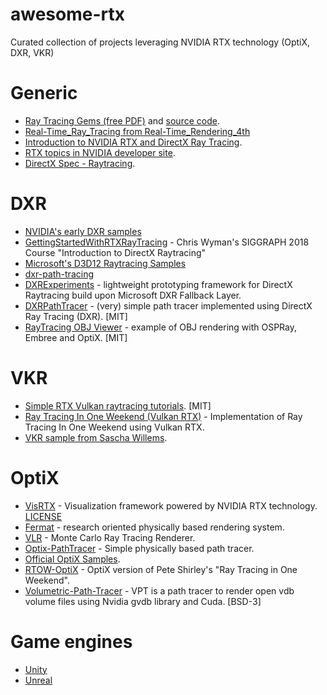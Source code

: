 # awesome-rtx
Curated collection of projects leveraging NVIDIA RTX technology (OptiX, DXR, VKR)

# Generic
- [Ray Tracing Gems (free PDF)](http://www.realtimerendering.com/raytracinggems/) and [source code](https://github.com/Apress/ray-tracing-gems).
- [Real-Time_Ray_Tracing from Real-Time_Rendering_4th](http://www.realtimerendering.com/Real-Time_Rendering_4th-Real-Time_Ray_Tracing.pdf)
- [Introduction to NVIDIA RTX and DirectX Ray Tracing](https://devblogs.nvidia.com/introduction-nvidia-rtx-directx-ray-tracing/).
- [RTX topics in NVIDIA developer site](https://devblogs.nvidia.com/tag/dxr/).
- [DirectX Spec - Raytracing](https://microsoft.github.io/DirectX-Specs/d3d/Raytracing.html).

# DXR
- [NVIDIA's early DXR samples](https://github.com/NVIDIAGameWorks/DxrTutorials)
- [GettingStartedWithRTXRayTracing](https://github.com/NVIDIAGameWorks/GettingStartedWithRTXRayTracing) - Chris Wyman's SIGGRAPH 2018 Course "Introduction to DirectX Raytracing"
- [Microsoft's D3D12 Raytracing Samples](https://github.com/Microsoft/DirectX-Graphics-Samples/tree/master/Samples/Desktop/D3D12Raytracing)
- [dxr-path-tracing](https://github.com/RikoOphorst/dxr-path-tracing)
- [DXRExperiments](https://github.com/philcn/DXRExperiments) - lightweight prototyping framework for DirectX Raytracing build upon Microsoft DXR Fallback Layer.
- [DXRPathTracer](https://github.com/TheRealMJP/DXRPathTracer) - (very) simple path tracer implemented using DirectX Ray Tracing (DXR). [MIT]
- [RayTracing OBJ Viewer](https://github.com/Twinklebear/rtobj) - example of OBJ rendering with OSPRay, Embree and OptiX. [MIT]

# VKR
- [Simple RTX Vulkan raytracing tutorials](https://github.com/iOrange/rtxON). [MIT]
- [Ray Tracing In One Weekend (Vulkan RTX)](https://github.com/GPSnoopy/RayTracingInVulkan) - Implementation of Ray Tracing In One Weekend  using Vulkan RTX.
- [VKR sample from Sascha Willems](https://github.com/SaschaWillems/Vulkan/tree/master/examples/nv_ray_tracing_basic).

# OptiX
- [VisRTX](https://github.com/NVIDIA/VisRTX) - Visualization framework powered by NVIDIA RTX technology. [LICENSE](https://github.com/NVIDIA/VisRTX/blob/master/LICENSE)
- [Fermat](https://github.com/NVlabs/fermat) - research oriented physically based rendering system.
- [VLR](https://github.com/shocker-0x15/VLR) - Monte Carlo Ray Tracing Renderer.
- [Optix-PathTracer](https://github.com/knightcrawler25/Optix-PathTracer) - Simple physically based path tracer.
- [Official OptiX Samples](https://github.com/nvpro-samples/optix_advanced_samples).
- [RTOW-OptiX](https://github.com/ingowald/RTOW-OptiX) - OptiX version of Pete Shirley's "Ray Tracing in One Weekend".
- [Volumetric-Path-Tracer](https://github.com/sergeneren/Volumetric-Path-Tracer) - VPT is a path tracer to render open vdb volume files using Nvidia gvdb library and Cuda. [BSD-3]

# Game engines
- [Unity](https://unity.com/ray-tracing)
- [Unreal](https://docs.unrealengine.com/en-us/Engine/Rendering/RayTracing)
